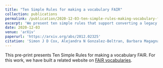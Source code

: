 ```yaml
---
title: "Ten Simple Rules for making a vocabulary FAIR"
collection: publications
permalink: /publication/2020-12-03-ten-simple-rules-making-vocabulary-fair
excerpt: 'We present ten simple rules that support converting a legacy vocabulary -- a list of terms available in a print-based glossary or table not accessible using web standards -- into a FAIR vocabulary. Various pathways may be followed to publish the FAIR vocabulary, but we emphasise particularly the goal of providing a distinct IRI for each term or concept. A standard representation of the concept should be returned when the individual IRI is de-referenced, using SKOS or OWL serialised in an RDF-based representation for machine-interchange, or in a web-page for human consumption. Guidelines for vocabulary and item metadata are provided, as well as development and maintenance considerations. By following these rules you can achieve the outcome of converting a legacy vocabulary into a standalone FAIR vocabulary, which can be used for unambiguous data annotation. In turn, this increases data interoperability and enables data integration.'
date: 2020-12-03
venue: 'arXiv'
paperurl: 'https://arxiv.org/abs/2012.02325'
citation: 'Simon J D Cox, Alejandra N Gonzalez-Beltran, Barbara Magagna, Maria-Cristina Marinescu. "Ten Simple Rules for making a vocabulary FAIR" https://arxiv.org/abs/2012.02325'
---
```


This pre-print presents Ten Simple Rules for making a vocabulary FAIR. For this work, we have built a related website on [FAIR vocabularies](https://fairvocabularies.github.io/).